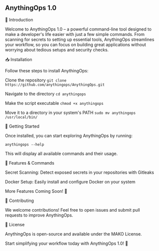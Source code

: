 ## AnythingOps 1.0

🚀 Introduction

Welcome to AnythingOps 1.0 – a powerful command-line tool designed to make a developer's life easier with just a few simple commands. From scanning for secrets to setting up essential tools, AnythingOps streamlines your workflow, so you can focus on building great applications without worrying about tedious setups and security checks.

📥 Installation

Follow these steps to install AnythingOps:

Clone the repository
`git clone https://github.com/anythingops/AnythingOps.git`

Navigate to the directory
`cd anythingops`

Make the script executable
`chmod +x anythingops`

Move it to a directory in your system's PATH
`sudo mv anythingops /usr/local/bin/`

🏁 Getting Started

Once installed, you can start exploring AnythingOps by running:

`anythingops --help`

This will display all available commands and their usage.

🔧 Features & Commands

Secret Scanning: Detect exposed secrets in your repositories with Gitleaks

Docker Setup: Easily install and configure Docker on your system

More Features Coming Soon! 🚀

🤝 Contributing

We welcome contributions! Feel free to open issues and submit pull requests to improve AnythingOps.

📜 License

AnythingOps is open-source and available under the MAKO License.

Start simplifying your workflow today with AnythingOps 1.0! 🎯

<!--
**anythingops/AnythingOps** is a ✨ _special_ ✨ repository because its `README.md` (this file) appears on your GitHub profile.

Here are some ideas to get you started:

- 🔭 I’m currently working on ...
- 🌱 I’m currently learning ...
- 👯 I’m looking to collaborate on ...
- 🤔 I’m looking for help with ...
- 💬 Ask me about ...
- 📫 How to reach me: ...
- 😄 Pronouns: ...
- ⚡ Fun fact: ...
-->
